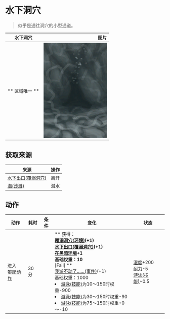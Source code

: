 # 水下洞穴  
> 似乎是通往洞穴的小型通道。  
  
  水下洞穴  |   图片   
 ----  |  ----:   
 ** 区域唯一 **  |  <img decoding="async" src="Sprite/UnderwaterEntrance.png" href="a.md" style="max-width:300px;max-height:300px;">   
  
## 获取来源  
来源  |  操作  
----  |  ----  
[水下出口(覆溺洞穴)](UnderwaterExit.md)  |  离开  
[海(沙滩)](Sea_Cove.md)  |  潜水  
## 动作  
动作  |  耗时  |  条件  |  变化  |  状态  
----  |  ----  |  ----  |  ----  |  ----  
进入<br>[攀爬动作](ClimbAction.md)  |  30分  |    |  ** 获得： **<br>  [覆溺洞穴(环境)](Env_FloodedChamber.md)(+1)<br>  [水下出口(覆溺洞穴)](UnderwaterExit.md)(+1)<br>[在黑暗环境](InDarkPlace.md)+1<br>基础权重：10<br>** [Fail] **<br>  [我游不动了……(事件)](Event_SwimFail.md)(+1)<br>基础权重：1000<li>[游泳(技能)](Skill_Swimming.md)为10～150时权重-900</li><li>[游泳(技能)](Skill_Swimming.md)为30～150时权重-90</li><li>[游泳(技能)](Skill_Swimming.md)为75～150时权重+0～-10</li>  |  [湿度](Wetness.md)+200<br>[耐力](Stamina.md)-5<br>[游泳(技能)](Skill_Swimming.md)+0.5  


<script>document.title="水下洞穴 - 卡牌生存百科 Card Survival Wiki";</script>